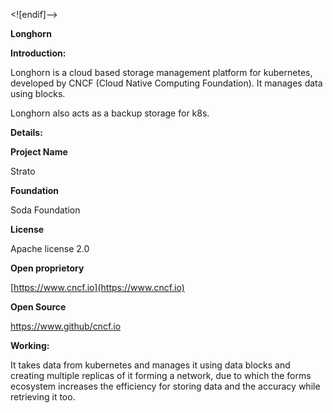 ﻿
<![endif]-->

**Longhorn**

**Introduction:**

Longhorn is a cloud based storage management platform for kubernetes, developed by CNCF (Cloud Native Computing Foundation). It manages data using blocks.

Longhorn also acts as a backup storage for k8s.

**Details:**

**Project Name**

Strato

**Foundation**

Soda Foundation

**License**

Apache license 2.0

**Open proprietory**

[https://www.cncf.io](https://www.cncf.io)

**Open Source**

https://www.github/cncf.io

**Working:**

It takes data from kubernetes and manages it using data blocks and creating multiple replicas of it forming a network, due to which the forms ecosystem increases the efficiency for storing data and the accuracy while retrieving it too.
